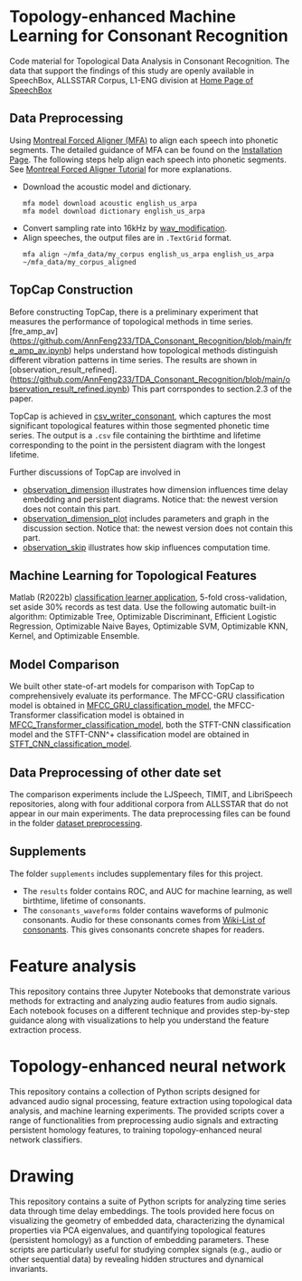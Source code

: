 # Topology-enhanced Machine Learning for Consonant Recognition
Code material for Topological Data Analysis in Consonant Recognition. The data that support the findings of this study are openly available in SpeechBox, ALLSSTAR Corpus, L1-ENG division at [Home Page of SpeechBox](https://speechbox.linguistics.northwestern.edu/#!/home)

## Data Preprocessing
Using [Montreal Forced Aligner (MFA)](https://montreal-forced-aligner.readthedocs.io/en/latest/index.html) to align each speech into phonetic segments. The detailed guidance of MFA can be found on the [Installation Page](https://montreal-forced-aligner.readthedocs.io/en/latest/installation.html). The following steps help align each speech into phonetic segments. See [Montreal Forced Aligner Tutorial](https://eleanorchodroff.com/tutorial/montreal-forced-aligner.html) for more explanations.

- Download the acoustic model and dictionary.
  ```
  mfa model download acoustic english_us_arpa
  mfa model download dictionary english_us_arpa
  ```
- Convert sampling rate into 16kHz by [wav_modification](https://github.com/AnnFeng233/TDA_Consonant_Recognition/blob/main/wav_modification.ipynb).  
- Align speeches, the output files are in `.TextGrid` format.
  ```
  mfa align ~/mfa_data/my_corpus english_us_arpa english_us_arpa ~/mfa_data/my_corpus_aligned
  ```

## TopCap Construction
Before constructing TopCap, there is a preliminary experiment that measures the performance of topological methods in time series. [fre_amp_av] (https://github.com/AnnFeng233/TDA_Consonant_Recognition/blob/main/fre_amp_av.ipynb) helps understand how topological methods distinguish different vibration patterns in time series. The results are shown in [observation_result_refined].  (https://github.com/AnnFeng233/TDA_Consonant_Recognition/blob/main/observation_result_refined.ipynb) This part corrspondes to section.2.3 of the paper. 

TopCap is achieved in [csv_writer_consonant](https://github.com/AnnFeng233/TDA_Consonant_Recognition/blob/main/csv_writer_consonant.ipynb), which captures the most significant topological features within those segmented phonetic time series. The output is a `.csv` file containing the birthtime and lifetime corresponding to the point in the persistent diagram with the longest lifetime.  

Further discussions of TopCap are involved in 
- [observation_dimension](https://github.com/AnnFeng233/TDA_Consonant_Recognition/blob/main/observation_dimension.ipynb) illustrates how dimension influences time delay embedding and persistent diagrams. Notice that: the newest version does not contain this part.
- [observation_dimension_plot](https://github.com/AnnFeng233/TDA_Consonant_Recognition/blob/main/observation_dimension_plot.ipynb) includes parameters and graph in the discussion section. Notice that: the newest version does not contain this part.
- [observation_skip](https://github.com/AnnFeng233/TDA_Consonant_Recognition/blob/main/observation_skip.ipynb) illustrates how skip influences computation time.

## Machine Learning for Topological Features
Matlab (R2022b) [classification learner application](https://www.mathworks.com/help/stats/classificationlearner-app.html), 5-fold cross-validation, set aside 30\% records as test data. Use the following automatic built-in algorithm: Optimizable Tree, Optimizable Discriminant, Efficient Logistic Regression, Optimizable Naive Bayes, Optimizable SVM, Optimizable KNN, Kernel, and Optimizable Ensemble.

## Model Comparison
We built other state-of-art models for comparison with TopCap to comprehensively evaluate its performance. The MFCC-GRU classification model is obtained in [MFCC_GRU_classification_model](https://github.com/sustech-topology/TopCap/blob/main/model%20comparison/MFCC_GRU_classification_model.py), the MFCC-Transformer classification model is obtained in [MFCC_Transformer_classification_model](https://github.com/sustech-topology/TopCap/blob/main/model%20comparison/MFCC_Transformer_classification_model.py), both the STFT-CNN classification model and the STFT-CNN^+ classification model are obtained in [STFT_CNN_classification_model](https://github.com/sustech-topology/TopCap/blob/main/model%20comparison/STFT_CNN_classification_model). 

## Data Preprocessing of other date set
The comparison experiments include the LJSpeech, TIMIT, and LibriSpeech repositories, along with four additional corpora from ALLSSTAR that do not appear in our main experiments. The data preprocessing files can be found in the folder [dataset preprocessing](https://github.com/sustech-topology/TopCap/tree/main/dataset%20preprocessing). 


## Supplements
The folder `supplements` includes supplementary files for this project. 

- The `results` folder contains ROC, and AUC for machine learning, as well birthtime, lifetime of consonants.
- The `consonants_waveforms` folder contains waveforms of pulmonic consonants. Audio for these consonants comes from [Wiki-List of consonants](https://en.wikipedia.org/wiki/List_of_consonants). This gives consonants concrete shapes for readers.

# Feature analysis

This repository contains three Jupyter Notebooks that demonstrate various methods for extracting and analyzing audio features from audio signals. Each notebook focuses on a different technique and provides step-by-step guidance along with visualizations to help you understand the feature extraction process.

# Topology-enhanced neural network

This repository contains a collection of Python scripts designed for advanced audio signal processing, feature extraction using topological data analysis, and machine learning experiments. The provided scripts cover a range of functionalities from preprocessing audio signals and extracting persistent homology features, to training topology-enhanced neural network classifiers.

# Drawing

This repository contains a suite of Python scripts for analyzing time series data through time delay embeddings. The tools provided here focus on visualizing the geometry of embedded data, characterizing the dynamical properties via PCA eigenvalues, and quantifying topological features (persistent homology) as a function of embedding parameters. These scripts are particularly useful for studying complex signals (e.g., audio or other sequential data) by revealing hidden structures and dynamical invariants.



